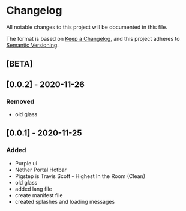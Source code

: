 # Changelog
All notable changes to this project will be documented in this file.

The format is based on [Keep a Changelog](https://keepachangelog.com/en/1.0.0/),
and this project adheres to [Semantic Versioning](https://semver.org/spec/v2.0.0.html).

## [BETA]

## [0.0.2] - 2020-11-26
### Removed
- old glass

## [0.0.1] - 2020-11-25
### Added
- Purple ui
- Nether Portal Hotbar
- Pigstep is Travis Scott - Highest In the Room (Clean)
- old glass
- added lang file
- create manifest file
- created splashes and loading messages